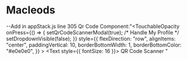 # Macleods

--Add in appStack.js line 305 Qr Code Component:"<TouchableOpacity
										onPress={() => {
											setQrCodeScannerModal(true);
											/* Handle My Profile */
											setDropdownVisible(false);
										}}
										style={{
											flexDirection: "row",
											alignItems: "center",
											paddingVertical: 10,
											borderBottomWidth: 1,
											borderBottomColor: "#e0e0e0",
										}}
									>
										<Text style={{ fontSize: 16 }}>
											QR Code Scanner
										</Text>
									</TouchableOpacity>"
